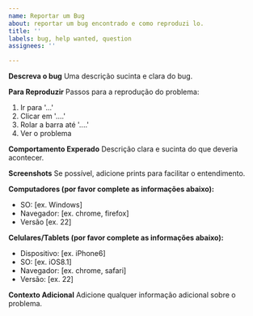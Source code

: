 ```yaml
---
name: Reportar um Bug
about: reportar um bug encontrado e como reproduzi lo.
title: ''
labels: bug, help wanted, question
assignees: ''

---
```


**Descreva o bug**
Uma descrição sucinta e clara do bug.

**Para Reproduzir**
Passos para a reprodução do problema:
1. Ir para '...'
2. Clicar em '....'
3. Rolar a barra até '....'
4. Ver o problema

**Comportamento Experado**
Descrição clara e sucinta do que deveria acontecer.

**Screenshots**
Se possível, adicione prints para facilitar o entendimento.

**Computadores (por favor complete as informações abaixo):**
 - SO: [ex. Windows]
 - Navegador: [ex. chrome, firefox]
 - Versão [ex. 22]

**Celulares/Tablets (por favor complete as informações abaixo):**
 - Dispositivo: [ex. iPhone6]
 - SO: [ex. iOS8.1]
 - Navegador: [ex. chrome, safari]
 - Versão: [ex. 22]

**Contexto Adicional**
Adicione qualquer informação adicional sobre o problema.
